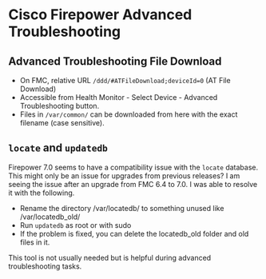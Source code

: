 # Cisco Firepower Advanced Troubleshooting

## Advanced Troubleshooting File Download

* On FMC, relative URL `/ddd/#ATFileDownload;deviceId=0` (AT File Download)
* Accessible from Health Monitor - Select Device - Advanced Troubleshooting button.
* Files in `/var/common/` can be downloaded from here with the exact filename (case sensitive).

## `locate` and `updatedb`

Firepower 7.0 seems to have a compatibility issue with the `locate` database. This might only be an issue for upgrades from previous releases?
I am seeing the issue after an upgrade from FMC 6.4 to 7.0. I was able to resolve it with the following.

* Rename the directory /var/locatedb/ to something unused like /var/locatedb_old/
* Run `updatedb` as root or with sudo
* If the problem is fixed, you can delete the locatedb_old folder and old files in it.

This tool is not usually needed but is helpful during advanced troubleshooting tasks.
